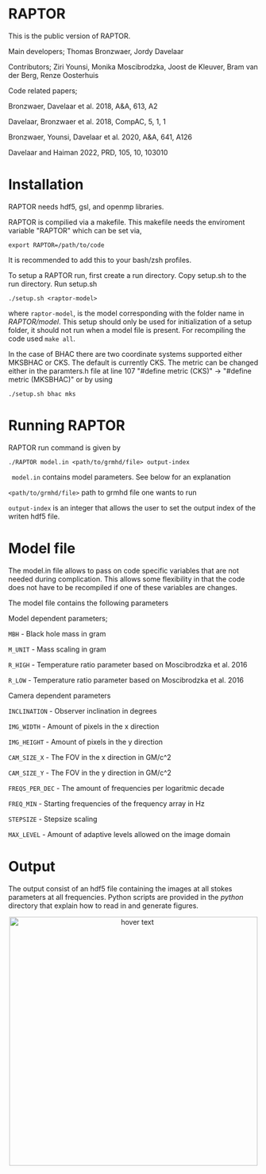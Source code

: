 # RAPTOR

This is the public version of RAPTOR.

Main developers; Thomas Bronzwaer, Jordy Davelaar

Contributors; Ziri Younsi, Monika Moscibrodzka, Joost de Kleuver, Bram van der Berg, Renze Oosterhuis

Code related papers;

Bronzwaer, Davelaar et al. 2018, A&A, 613, A2

Davelaar, Bronzwaer et al. 2018, CompAC, 5, 1, 1

Bronzwaer, Younsi, Davelaar et al. 2020, A&A, 641, A126

Davelaar and Haiman 2022, PRD, 105, 10, 103010 

# Installation

RAPTOR needs hdf5, gsl, and openmp libraries.

RAPTOR is compilied via a makefile. This makefile needs the enviroment variable "RAPTOR" which can be set via,

```
export RAPTOR=/path/to/code
```

It is recommended to add this to your bash/zsh profiles.

To setup a RAPTOR run, first create a run directory. Copy setup.sh to the run directory. Run setup.sh


```
./setup.sh <raptor-model>
```

where ```raptor-model```, is the model corresponding with the folder name in *RAPTOR/model*. This setup should only be used for initialization of a setup folder, it should not run when a model file is present. For recompiling the code used ```make all```.   

In the case of BHAC there are two coordinate systems supported either MKSBHAC or CKS. The default is currently CKS. The metric can be changed either in the paramters.h file at line 107 "#define metric (CKS)" -> "#define metric (MKSBHAC)" or by using

```
./setup.sh bhac mks
```

# Running RAPTOR

RAPTOR run command is given by

```
./RAPTOR model.in <path/to/grmhd/file> output-index
```

```  model.in ```  contains model parameters. See below for an explanation

``` <path/to/grmhd/file> ``` path to grmhd file one wants to run

``` output-index ``` is an integer that allows the user to set the output index of the writen hdf5 file.

# Model file

The model.in file allows to pass on code specific variables that are not needed during complication. This allows some flexibility in that the code does not have to be recompiled if one of these variables are changes.

The model file contains the following parameters

Model dependent parameters;

```MBH``` - Black hole mass in gram

```M_UNIT``` - Mass scaling in gram

```R_HIGH``` - Temperature ratio parameter based on Moscibrodzka et al. 2016

```R_LOW``` - Temperature ratio parameter based on Moscibrodzka et al. 2016


Camera dependent parameters

```INCLINATION``` - Observer inclination in degrees

```IMG_WIDTH``` - Amount of pixels in the x direction

```IMG_HEIGHT``` - Amount of pixels in the y direction

```CAM_SIZE_X``` - The FOV in the x direction in GM/c^2

```CAM_SIZE_Y``` - The FOV in the y direction in GM/c^2

```FREQS_PER_DEC``` - The amount of frequencies per logaritmic decade

```FREQ_MIN``` - Starting frequencies of the frequency array in Hz

```STEPSIZE``` - Stepsize scaling

```MAX_LEVEL``` - Amount of adaptive levels allowed on the image domain

# Output

The output consist of an hdf5 file containing the images at all stokes parameters at all frequencies. Python scripts are provided in the *python* directory that explain how to read in and generate figures.

<p align="center">
  <img src="docs/output_example.png" width="500" title="hover text">
</p>
